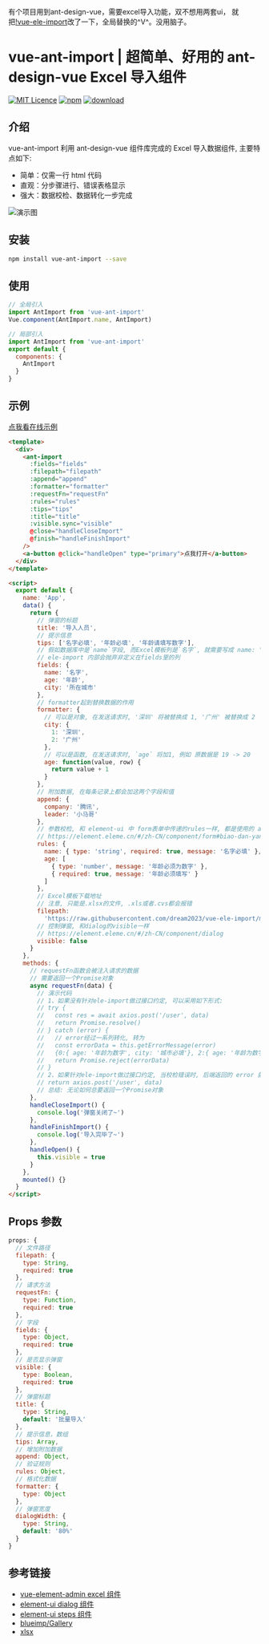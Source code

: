 有个项目用到ant-design-vue，需要excel导入功能，双不想用两套ui，
就把[!vue-ele-import](https://github.com/dream2023/vue-ele-import)改了一下，全局替换的^V^。没用脑子。
# vue-ant-import | 超简单、好用的 ant-design-vue Excel 导入组件

[![MIT Licence](https://badges.frapsoft.com/os/mit/mit.svg)](https://opensource.org/licenses/mit-license.php)
[![npm](https://img.shields.io/npm/v/vue-ant-import.svg)](https://www.npmjs.com/package/vue-ant-import)
[![download](https://img.shields.io/npm/dw/vue-ant-import.svg)](https://npmcharts.com/compare/vue-ant-import?minimal=true)

## 介绍

vue-ant-import 利用 ant-design-vue 组件库完成的 Excel 导入数据组件, 主要特点如下:

- 简单：仅需一行 html 代码
- 直观：分步骤进行、错误表格显示
- 强大：数据校检、数据转化一步完成

<!-- ## 效果图 -->

![演示图](./public/example.gif)

## 安装

```bash
npm install vue-ant-import --save
```

## 使用

```js
// 全局引入
import AntImport from 'vue-ant-import'
Vue.component(AntImport.name, AntImport)
```

```js
// 局部引入
import AntImport from 'vue-ant-import'
export default {
  components: {
    AntImport
  }
}
```

## 示例

[点我看在线示例](https://codepen.io/dream2023/pen/NVBKRy)

```html
<template>
  <div>
    <ant-import
      :fields="fields"
      :filepath="filepath"
      :append="append"
      :formatter="formatter"
      :requestFn="requestFn"
      :rules="rules"
      :tips="tips"
      :title="title"
      :visible.sync="visible"
      @close="handleCloseImport"
      @finish="handleFinishImport"
    />
    <a-button @click="handleOpen" type="primary">点我打开</a-button>
  </div>
</template>

<script>
  export default {
    name: 'App',
    data() {
      return {
        // 弹窗的标题
        title: '导入人员',
        // 提示信息
        tips: ['名字必填', '年龄必填', '年龄请填写数字'],
        // 假如数据库中是`name`字段, 而Excel模板列是`名字`, 就需要写成 name: '名字'
        // ele-import 内部会抛弃非定义在fields里的列
        fields: {
          name: '名字',
          age: '年龄',
          city: '所在城市'
        },
        // formatter起到替换数据的作用
        formatter: {
          // 可以是对象, 在发送请求时, '深圳' 将被替换成 1, '广州' 被替换成 2
          city: {
            1: '深圳',
            2: '广州'
          },
          // 可以是函数, 在发送请求时, `age` 将加1, 例如 原数据是 19 -> 20
          age: function(value, row) {
            return value + 1
          }
        },
        // 附加数据, 在每条记录上都会加这两个字段和值
        append: {
          company: '腾讯',
          leader: '小马哥'
        },
        // 参数校检, 和 element-ui 中 form表单中传递的rules一样, 都是使用的 async-validator 库
        // https://element.eleme.cn/#/zh-CN/component/form#biao-dan-yan-zheng
        rules: {
          name: { type: 'string', required: true, message: '名字必填' },
          age: [
            { type: 'number', message: '年龄必须为数字' },
            { required: true, message: '年龄必须填写' }
          ]
        },
        // Excel模板下载地址
        // 注意, 只能是.xlsx的文件, .xls或者.cvs都会报错
        filepath:
          'https://raw.githubusercontent.com/dream2023/vue-ele-import/master/public/user.xlsx',
        // 控制弹窗, 和dialog的visible一样
        // https://element.eleme.cn/#/zh-CN/component/dialog
        visible: false
      }
    },
    methods: {
      // requestFn函数会被注入请求的数据
      // 需要返回一个Promise对象
      async requestFn(data) {
        // 演示代码
        // 1、如果没有针对ele-import做过接口约定, 可以采用如下形式:
        // try {
        //   const res = await axios.post('/user', data)
        //   return Promise.resolve()
        // } catch (error) {
        //   // error经过一系列转化, 转为
        //   const errorData = this.getErrorMessage(error)
        //   {0:{ age: '年龄为数字', city: '城市必填'}, 2:{ age: '年龄为数字'} } // 0 和 2 分别是行号
        //   return Promise.reject(errorData)
        // }
        // 2、如果针对ele-import做过接口约定, 当校检错误时, 后端返回的 error 就是上述错误形式, 则可直接
        // return axios.post('/user', data)
        // 总结: 无论如何总要返回一个Promise对象
      },
      handleCloseImport() {
        console.log('弹窗关闭了~')
      },
      handleFinishImport() {
        console.log('导入完毕了~')
      },
      handleOpen() {
        this.visible = true
      }
    },
    mounted() {}
  }
</script>
```

## Props 参数

```js
props: {
  // 文件路径
  filepath: {
    type: String,
    required: true
  },
  // 请求方法
  requestFn: {
    type: Function,
    required: true
  },
  // 字段
  fields: {
    type: Object,
    required: true
  },
  // 是否显示弹窗
  visible: {
    type: Boolean,
    required: true
  },
  // 弹窗标题
  title: {
    type: String,
    default: '批量导入'
  },
  // 提示信息，数组
  tips: Array,
  // 增加附加数据
  append: Object,
  // 验证规则
  rules: Object,
  // 格式化数据
  formatter: {
    type: Object
  },
  // 弹窗宽度
  dialogWidth: {
    type: String,
    default: '80%'
  }
}
```

## 参考链接

- [vue-element-admin excel 组件](https://github.com/PanJiaChen/vue-element-admin/)
- [element-ui dialog 组件](https://element.eleme.cn/#/zh-CN/component/dialog)
- [element-ui steps 组件](https://element.eleme.cn/#/zh-CN/component/steps)
- [blueimp/Gallery](https://github.com/blueimp/Gallery)
- [xlsx](https://github.com/SheetJS/js-xlsx)
